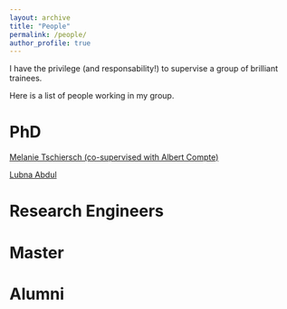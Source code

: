 ```yaml
---
layout: archive
title: "People"
permalink: /people/
author_profile: true
---
```



I have the privilege (and responsability!) to supervise a group of brilliant trainees.

Here is a list of people working in my group.

PhD
=====
[Melanie Tschiersch (co-supervised with Albert Compte)](https://braincircuitsbehavior.org/people-posts/melanie-tschiersch-hj27a)

[Lubna Abdul](https://braincircuitsbehavior.org/people-posts/melanie-tschiersch-hj27a)

Research Engineers
=====

Master
=====

Alumni
=====
